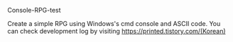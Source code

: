 Console-RPG-test

Create a simple RPG using Windows's cmd console and ASCII code.
You can check development log by visiting https://printed.tistory.com/(Korean)
